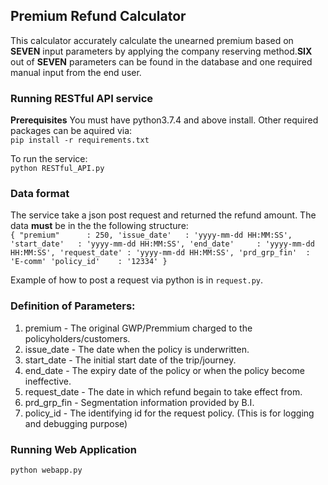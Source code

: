 ## Premium Refund Calculator
This calculator accurately calculate the unearned premium based on **SEVEN** input parameters by applying the company reserving method.**SIX** out of **SEVEN** parameters can be found in the database and one required manual input from the end user.

### Running RESTful API service

**Prerequisites**
You must have python3.7.4 and above install. Other required packages can be aquired via:<br>
`pip install -r requirements.txt`<br>

To run the service:<br>
`python RESTful_API.py`


### Data format
The service take a json post request and returned the refund amount. The data **must** be in the the following structure:<br>
`{
"premium"      : 250,
'issue_date'   : 'yyyy-mm-dd HH:MM:SS',
'start_date'   : 'yyyy-mm-dd HH:MM:SS',
'end_date'     : 'yyyy-mm-dd HH:MM:SS',
'request_date' : 'yyyy-mm-dd HH:MM:SS',
'prd_grp_fin'  : 'E-comm'
'policy_id'    : '12334'
}`<br>

Example of how to post a request via python is in `request.py`.


### Definition of Parameters:
1. premium - The original GWP/Premmium charged to the policyholders/customers.
2. issue_date - The date when the policy is underwritten.
3. start_date - The initial start date of the trip/journey.
4. end_date - The expiry date of the policy or when the policy become ineffective.
5. request_date - The date in which refund begain to take effect from.
6. prd_grp_fin - Segmentation information provided by B.I.
7. policy_id - The identifying id for the request policy. (This is for logging and debugging purpose)


### Running Web Application
`python webapp.py`

